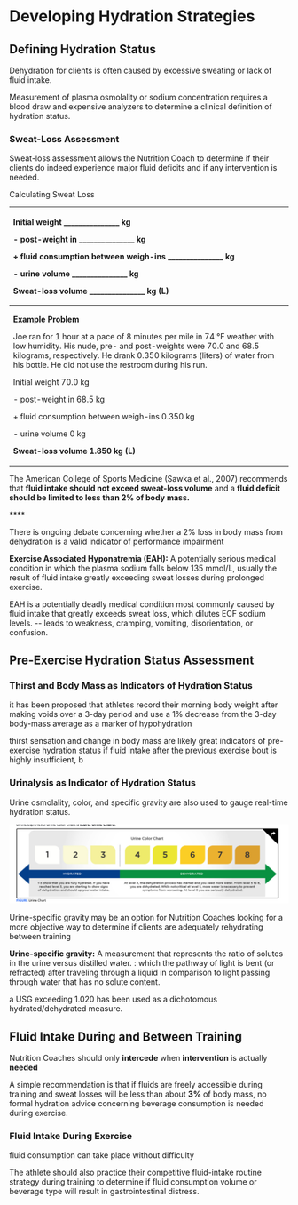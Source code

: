 # Developing Hydration Strategies

## Defining Hydration Status

Dehydration for clients is often caused by excessive sweating or lack of fluid intake.

Measurement of plasma osmolality or sodium concentration requires a blood draw and expensive analyzers to determine a clinical definition of hydration status.

### Sweat-Loss Assessment

Sweat-loss assessment allows the Nutrition Coach to determine if their clients do indeed experience major fluid deficits and if any intervention is needed.



Calculating Sweat Loss

<table>
  <thead>
    <tr>
      <th style="text-align:left">
        <p>Initial weight _______________ kg</p>
        <p>- post-weight in _______________ kg</p>
        <p>+ fluid consumption between weigh-ins _______________ kg</p>
        <p>- urine volume _______________ kg</p>
        <p><b>Sweat-loss volume  _______________ kg (L)</b>
        </p>
      </th>
    </tr>
  </thead>
  <tbody>
    <tr>
      <td style="text-align:left">
        <p><b>Example Problem</b>
        </p>
        <p>Joe ran for 1 hour at a pace of 8 minutes per mile in 74 &#xB0;F weather
          with low humidity. His nude, pre- and post-weights were 70.0 and 68.5 kilograms,
          respectively. He drank 0.350 kilograms (liters) of water from his bottle.
          He did not use the restroom during his run.</p>
        <p>Initial weight 70.0 kg</p>
        <p>- post-weight in 68.5 kg</p>
        <p>+ fluid consumption between weigh-ins 0.350 kg</p>
        <p>- urine volume 0 kg</p>
        <p><b>Sweat-loss volume 1.850 kg (L)</b>
        </p>
      </td>
    </tr>
  </tbody>
</table>

The American College of Sports Medicine \(Sawka et al., 2007\) recommends that **fluid intake should not exceed sweat-loss volume** and a **fluid deficit should be limited to less than 2% of body mass.**

\*\*\*\*

There is ongoing debate concerning whether a 2% loss in body mass from dehydration is a valid indicator of performance impairment



**Exercise Associated Hyponatremia \(EAH\):** A potentially serious medical condition in which the plasma sodium falls below 135 mmol/L, usually the result of fluid intake greatly exceeding sweat losses during prolonged exercise.

EAH is a potentially deadly medical condition most commonly caused by fluid intake that greatly exceeds sweat loss, which dilutes ECF sodium levels. -- leads to weakness, cramping, vomiting, disorientation, or confusion. 





## Pre-Exercise Hydration Status Assessment

### Thirst and Body Mass as Indicators of Hydration Status

it has been proposed that athletes record their morning body weight after making voids over a 3-day period and use a 1% decrease from the 3-day body-mass average as a marker of hypohydration



thirst sensation and change in body mass are likely great indicators of pre-exercise hydration status if fluid intake after the previous exercise bout is highly insufficient, b

### Urinalysis as Indicator of Hydration Status

Urine osmolality, color, and specific gravity are also used to gauge real-time hydration status.

![](../.gitbook/assets/screen-shot-2021-01-28-at-5.00.17-pm.png)





Urine-specific gravity may be an option for Nutrition Coaches looking for a more objective way to determine if clients are adequately rehydrating between training 

**Urine-specific gravity:** A measurement that represents the ratio of solutes in the urine versus distilled water. : which the pathway of light is bent \(or refracted\) after traveling through a liquid in comparison to light passing through water that has no solute content.

a USG exceeding 1.020 has been used as a dichotomous hydrated/dehydrated measure.

## Fluid Intake During and Between Training

Nutrition Coaches should only **intercede** when **intervention** is actually **needed**

A simple recommendation is that if fluids are freely accessible during training and sweat losses will be less than about **3%** of body mass, no formal hydration advice concerning beverage consumption is needed during exercise.



### Fluid Intake During Exercise



fluid consumption can take place without difficulty

The athlete should also practice their competitive fluid-intake routine strategy during training to determine if fluid consumption volume or beverage type will result in gastrointestinal distress.

